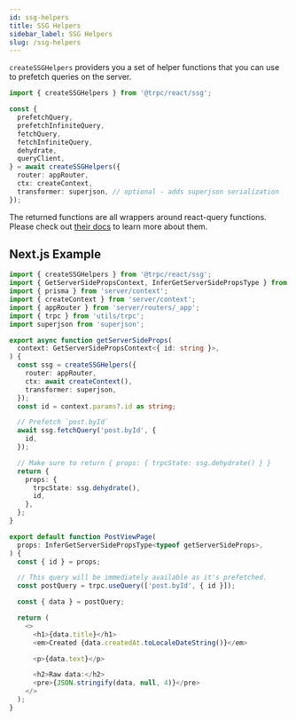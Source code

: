 ```yaml
---
id: ssg-helpers
title: SSG Helpers
sidebar_label: SSG Helpers
slug: /ssg-helpers
---
```


`createSSGHelpers` providers you a set of helper functions that you can use to prefetch queries on the server.

```ts
import { createSSGHelpers } from '@trpc/react/ssg';

const {
  prefetchQuery,
  prefetchInfiniteQuery,
  fetchQuery,
  fetchInfiniteQuery,
  dehydrate,
  queryClient,
} = await createSSGHelpers({
  router: appRouter,
  ctx: createContext,
  transformer: superjson, // optional - adds superjson serialization
});
```

The returned functions are all wrappers around react-query functions. Please check out [their docs](https://react-query.tanstack.com/overview) to learn more about them.

## Next.js Example

```ts title='pages/posts/[id].tsx'
import { createSSGHelpers } from '@trpc/react/ssg';
import { GetServerSidePropsContext, InferGetServerSidePropsType } from 'next';
import { prisma } from 'server/context';
import { createContext } from 'server/context';
import { appRouter } from 'server/routers/_app';
import { trpc } from 'utils/trpc';
import superjson from 'superjson';

export async function getServerSideProps(
  context: GetServerSidePropsContext<{ id: string }>,
) {
  const ssg = createSSGHelpers({
    router: appRouter,
    ctx: await createContext(),
    transformer: superjson,
  });
  const id = context.params?.id as string;

  // Prefetch `post.byId`
  await ssg.fetchQuery('post.byId', {
    id,
  });

  // Make sure to return { props: { trpcState: ssg.dehydrate() } }
  return {
    props: {
      trpcState: ssg.dehydrate(),
      id,
    },
  };
}

export default function PostViewPage(
  props: InferGetServerSidePropsType<typeof getServerSideProps>,
) {
  const { id } = props;

  // This query will be immediately available as it's prefetched.
  const postQuery = trpc.useQuery(['post.byId', { id }]);

  const { data } = postQuery;

  return (
    <>
      <h1>{data.title}</h1>
      <em>Created {data.createdAt.toLocaleDateString()}</em>

      <p>{data.text}</p>

      <h2>Raw data:</h2>
      <pre>{JSON.stringify(data, null, 4)}</pre>
    </>
  );
}
```
